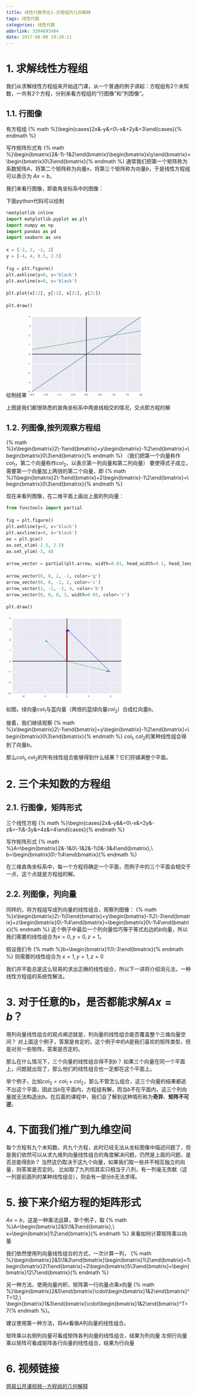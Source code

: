 ```yaml
---
title: 线性代数导论1-方程组的几何解释
tags: 线性代数
categories: 线性代数
abbrlink: 3394693484
date: 2017-08-08 19:20:11
---
```


<!-- toc -->
<!-- more -->

# 1. 求解线性方程组

我们从求解线性方程组来开始这门课，从一个普通的例子讲起：方程组有2个未知数，一共有2个方程，分别来看方程组的“行图像”和“列图像”。

## 1.1. 行图像

有方程组
{% math %}\begin{cases}2x&-y&=0\\-x&+2y&=3\end{cases}{% endmath %}

写作矩阵形式有
{% math %}\begin{bmatrix}2&-1\\-1&2\end{bmatrix}\begin{bmatrix}x\\y\end{bmatrix}=\begin{bmatrix}0\\3\end{bmatrix}{% endmath %}
通常我们把第一个矩阵称为系数矩阵$A$，将第二个矩阵称为向量$x$，将第三个矩阵称为向量$b$，于是线性方程组可以表示为 $Ax=b$。

我们来看行图像，即直角坐标系中的图像：

下面python代码可以绘制
```python
%matplotlib inline
import matplotlib.pyplot as plt
import numpy as np
import pandas as pd
import seaborn as sns

x = [-2, 2, -2, 2]
y = [-4, 4, 0.5, 2.5]

fig = plt.figure()
plt.axhline(y=0, c='black')
plt.axvline(x=0, c='black')

plt.plot(x[:2], y[:2], x[2:], y[2:])

plt.draw()
```
绘制结果
![](3394693484_linear.png)

上图是我们都很熟悉的直角坐标系中两直线相交的情况，交点即方程的解

## 1.2. 列图像,按列观察方程组

{% math %}x\begin{bmatrix}2\\-1\end{bmatrix}+y\begin{bmatrix}-1\\2\end{bmatrix}=\begin{bmatrix}0\\3\end{bmatrix}{% endmath %}
（我们把第一个向量称作$col_1$，第二个向量称作$col_2$，以表示第一列向量和第二列向量）
要使得式子成立，需要第一个向量加上两倍的第二个向量，即
{% math %}1\begin{bmatrix}2\\-1\end{bmatrix}+2\begin{bmatrix}-1\\2\end{bmatrix}=\begin{bmatrix}0\\3\end{bmatrix}{% endmath %}

现在来看列图像，在二维平面上画出上面的列向量：
```python
from functools import partial

fig = plt.figure()
plt.axhline(y=0, c='black')
plt.axvline(x=0, c='black')
ax = plt.gca()
ax.set_xlim(-2.5, 2.5)
ax.set_ylim(-3, 4)

arrow_vector = partial(plt.arrow, width=0.01, head_width=0.1, head_length=0.2, length_includes_head=True)

arrow_vector(0, 0, 2, -1, color='g')
arrow_vector(0, 0, -1, 2, color='c')
arrow_vector(2, -1, -2, 4, color='b')
arrow_vector(0, 0, 0, 3, width=0.05, color='r')

plt.draw()
```

![](3394693484_linearcol.png)

如图，绿向量$col_1$与蓝向量（两倍的蓝绿向量$col_2$）合成红向量$b$。

接着，我们继续观察
{% math %}x\begin{bmatrix}2\\-1\end{bmatrix}+y\begin{bmatrix}-1\\2\end{bmatrix}=\begin{bmatrix}0\\3\end{bmatrix}{% endmath %}
$col_1,col_2$的某种线性组合得到了向量$b$。

那么$col_1,col_2$的所有线性组合能够得到什么结果？它们将铺满整个平面。

# 2. 三个未知数的方程组

## 2.1. 行图像，矩阵形式

三个线性方程
{% math %}\begin{cases}2x&-y&&=0\\-x&+2y&-z&=-1\\&-3y&+4z&=4\end{cases}{% endmath %}

写作矩阵形式
{% math %}A=\begin{bmatrix}2&-1&0\\-1&2&-1\\0&-3&4\end{bmatrix},\ b=\begin{bmatrix}0\\-1\\4\end{bmatrix}{% endmath %}

在三维直角坐标系中，每一个方程将确定一个平面，而例子中的三个平面会相交于一点，这个点就是方程组的解。

## 2.2. 列图像，列向量

同样的，将方程组写成列向量的线性组合，观察列图像：
{% math %}x\begin{bmatrix}2\\-1\\0\end{bmatrix}+y\begin{bmatrix}-1\\2\\-3\end{bmatrix}+z\begin{bmatrix}0\\-1\\4\end{bmatrix}=\begin{bmatrix}0\\-1\\4\end{bmatrix}{% endmath %}
这个例子中最后一个列向量恰巧等于等式右边的$b$向量，所以我们需要的线性组合为$x=0,y=0,z=1$。

假设我们令
{% math %}b=\begin{bmatrix}1\\1\\-3\end{bmatrix}{% endmath %}
则需要的线性组合为
$x=1,y=1,z=0$

我们并不能总是这么轻易的求出正确的线性组合，所以下一讲将介绍消元法，一种线性方程组的系统性解法。

# 3. 对于任意的b，是否都能求解$Ax=b$？

用列向量线性组合的观点阐述就是，列向量的线性组合能否覆盖整个三维向量空间？
对上面这个例子，答案是肯定的，这个例子中的$A$是我们喜欢的矩阵类型，但是对另一些矩阵，答案是否定的。

那么在什么情况下，三个向量的线性组合得不到$b$？
如果三个向量在同一个平面上，问题就出现了，那么他们的线性组合也一定都在这个平面上。

举个例子，比如$col_3=col_1+col_2$，那么不管怎么组合，这三个向量的结果都逃不出这个平面，因此当$b$在平面内，方程组有解，而当$b$不在平面内，这三个列向量就无法构造出$b$。在后面的课程中，我们会了解到这种情形称为**奇异**、**矩阵不可逆**。

# 4. 下面我们推广到九维空间

每个方程有九个未知数，共九个方程，此时已经无法从坐标图像中描述问题了，但是我们依然可以从求九维列向量线性组合的角度解决问题，仍然是上面的问题，是否总能得到$b$？
当然这仍取决于这九个向量，如果我们取一些并不相互独立的向量，则答案是否定的。
比如取了九列但其实只相当于八列，有一列毫无贡献（这一列是前面列的某种线性组合），则会有一部分$b$无法求得。

# 5. 接下来介绍方程的矩阵形式

$Ax=b$，这是一种乘法运算，举个例子，取
{% math %}A=\begin{bmatrix}2&5\\1&3\end{bmatrix},\ x=\begin{bmatrix}1\\2\end{bmatrix}{% endmath %}
来看如何计算矩阵乘以向量

我们依然使用列向量线性组合的方式，一次计算一列，
{% math %}\begin{bmatrix}2&5\\1&3\end{bmatrix}\begin{bmatrix}1\\2\end{bmatrix}=1\begin{bmatrix}2\\1\end{bmatrix}+2\begin{bmatrix}5\\3\end{bmatrix}=\begin{bmatrix}12\\7\end{bmatrix}{% endmath %}

另一种方法，使用向量内积，矩阵第一行向量点乘$x$向量
{% math %}\begin{bmatrix}2&5\end{bmatrix}\cdot\begin{bmatrix}1&2\end{bmatrix}^T=12,\ \begin{bmatrix}1&3\end{bmatrix}\cdot\begin{bmatrix}1&2\end{bmatrix}^T=7{% endmath %}。

建议使用第一种方法，将$Ax$看做$A$列向量的线性组合。

矩阵乘以右侧列向量可看成矩阵各列向量的线性组合，结果为列向量
左侧行向量乘以矩阵可看成矩阵各行向量的线性组合，结果为行向量

# 6. 视频链接
[网易公开课视频--方程组的几何解释](http://open.163.com/movie/2010/11/7/3/M6V0BQC4M_M6V29E773.html)